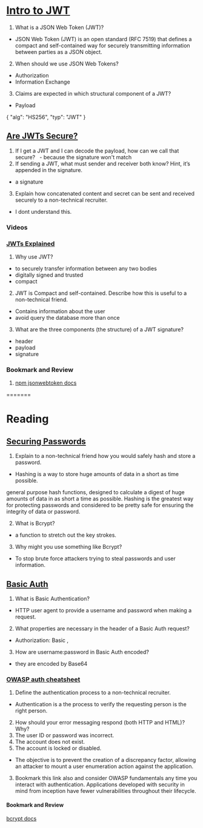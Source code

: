 
# [Intro to JWT](https://jwt.io/introduction/)

1. What is a JSON Web Token (JWT)?
  - JSON Web Token (JWT) is an open standard (RFC 7519) that defines a compact and self-contained way for securely transmitting information between parties as a JSON object. 
2. When should we use JSON Web Tokens?
  - Authorization
  - Information Exchange
3. Claims are expected in which structural component of a JWT?
  - Payload

{
  "alg": "HS256",
  "typ": "JWT"
}

## [Are JWTs Secure?](https://stackoverflow.com/questions/27301557/if-you-can-decode-jwt-how-are-they-secure)

1. If I get a JWT and I can decode the payload, how can we call that secure?
  - because the signature won't match 
2. If sending a JWT, what must sender and receiver both know? Hint, it’s appended in the signature.
  - a signature
3. Explain how concatenated content and secret can be sent and received securely to a non-technical recruiter.
  - I dont understand this.

### Videos

### [JWTs Explained](https://www.youtube.com/watch?v=926mknSW9Lo)

1. Why use JWT?
  - to securely transfer information between any two bodies
  - digitally signed and trusted
  - compact
2. JWT is Compact and self-contained. Describe how this is useful to a non-technical friend.
  - Contains information about the user
  - avoid query the database more than once
3. What are the three components (the structure) of a JWT signature?
  - header
  - payload
  - signature

### Bookmark and Review
1. [npm jsonwebtoken docs](https://www.npmjs.com/package/jsonwebtoken)

=======
# Reading

## [Securing Passwords](https://thehackernews.com/2014/04/securing-passwords-with-bcrypt-hashing.html)

1. Explain to a non-technical friend how you would safely hash and store a password.
  - Hashing is a way to store huge amounts of data in a short as time possible.

  general purpose hash functions, designed to calculate a digest of huge amounts of data in as short a time as possible. Hashing is the greatest way for protecting passwords and considered to be pretty safe for ensuring the integrity of data or password.

2. What is Bcrypt?
  - a function to stretch out the key strokes. 

3. Why might you use something like Bcrypt?
  - To stop brute force attackers trying to steal passwords and user information.

## [Basic Auth](https://en.wikipedia.org/wiki/Basic_access_authentication)

1. What is Basic Authentication?
  - HTTP user agent to provide a username and password when making a request. 
2. What properties are necessary in the header of a Basic Auth request?
  - Authorization: Basic <credentials>,
3. How are username:password in Basic Auth encoded?
  - they are encoded by Base64

### [OWASP auth cheatsheet](https://www.owasp.org/index.php/Authentication_Cheat_Sheet)

1. Define the authentication process to a non-technical recruiter.
  - Authentication is a the process to verify the requesting person is the right person.
2. How should your error messaging respond (both HTTP and HTML)? Why?
  1. The user ID or password was incorrect.
  2. The account does not exist.
  3. The account is locked or disabled.
  - The objective is to prevent the creation of a discrepancy factor, allowing an attacker to mount a user enumeration action against the application.

3. Bookmark this link also and consider OWASP fundamentals any time you interact with authentication. Applications developed with security in mind from inception have fewer vulnerabilities throughout their lifecycle.

#### Bookmark and Review

[bcrypt docs](https://www.npmjs.com/package/bcrypt)

